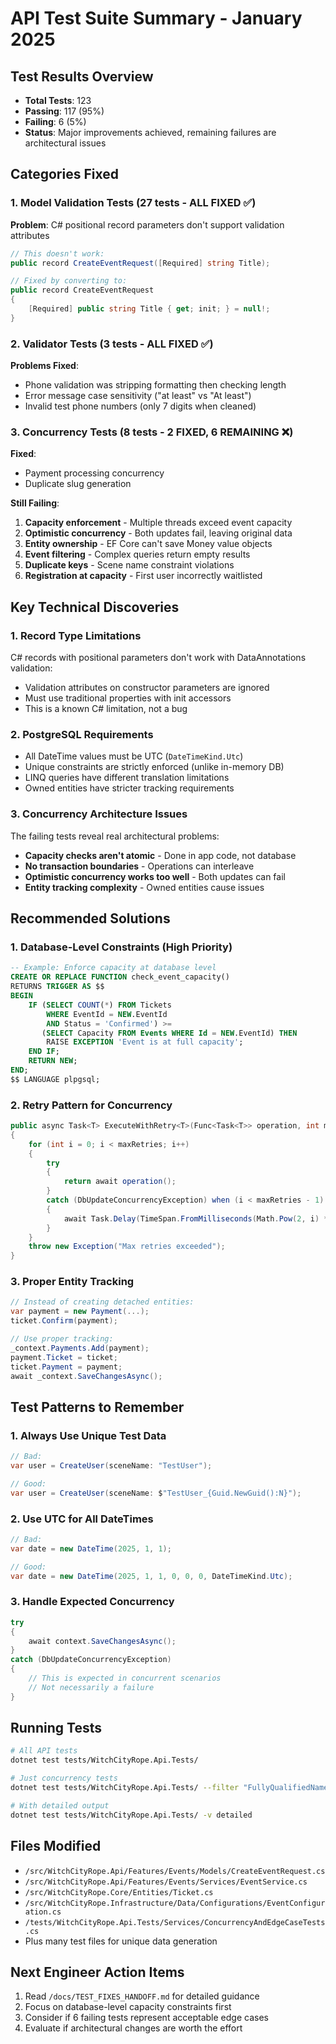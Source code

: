 # API Test Suite Summary - January 2025

## Test Results Overview
- **Total Tests**: 123
- **Passing**: 117 (95%)
- **Failing**: 6 (5%)
- **Status**: Major improvements achieved, remaining failures are architectural issues

## Categories Fixed

### 1. Model Validation Tests (27 tests - ALL FIXED ✅)
**Problem**: C# positional record parameters don't support validation attributes
```csharp
// This doesn't work:
public record CreateEventRequest([Required] string Title);

// Fixed by converting to:
public record CreateEventRequest
{
    [Required] public string Title { get; init; } = null!;
}
```

### 2. Validator Tests (3 tests - ALL FIXED ✅)
**Problems Fixed**:
- Phone validation was stripping formatting then checking length
- Error message case sensitivity ("at least" vs "At least")
- Invalid test phone numbers (only 7 digits when cleaned)

### 3. Concurrency Tests (8 tests - 2 FIXED, 6 REMAINING ❌)
**Fixed**:
- Payment processing concurrency
- Duplicate slug generation

**Still Failing**:
1. **Capacity enforcement** - Multiple threads exceed event capacity
2. **Optimistic concurrency** - Both updates fail, leaving original data
3. **Entity ownership** - EF Core can't save Money value objects
4. **Event filtering** - Complex queries return empty results
5. **Duplicate keys** - Scene name constraint violations
6. **Registration at capacity** - First user incorrectly waitlisted

## Key Technical Discoveries

### 1. Record Type Limitations
C# records with positional parameters don't work with DataAnnotations validation:
- Validation attributes on constructor parameters are ignored
- Must use traditional properties with init accessors
- This is a known C# limitation, not a bug

### 2. PostgreSQL Requirements
- All DateTime values must be UTC (`DateTimeKind.Utc`)
- Unique constraints are strictly enforced (unlike in-memory DB)
- LINQ queries have different translation limitations
- Owned entities have stricter tracking requirements

### 3. Concurrency Architecture Issues
The failing tests reveal real architectural problems:
- **Capacity checks aren't atomic** - Done in app code, not database
- **No transaction boundaries** - Operations can interleave
- **Optimistic concurrency works too well** - Both updates can fail
- **Entity tracking complexity** - Owned entities cause issues

## Recommended Solutions

### 1. Database-Level Constraints (High Priority)
```sql
-- Example: Enforce capacity at database level
CREATE OR REPLACE FUNCTION check_event_capacity()
RETURNS TRIGGER AS $$
BEGIN
    IF (SELECT COUNT(*) FROM Tickets 
        WHERE EventId = NEW.EventId 
        AND Status = 'Confirmed') >= 
       (SELECT Capacity FROM Events WHERE Id = NEW.EventId) THEN
        RAISE EXCEPTION 'Event is at full capacity';
    END IF;
    RETURN NEW;
END;
$$ LANGUAGE plpgsql;
```

### 2. Retry Pattern for Concurrency
```csharp
public async Task<T> ExecuteWithRetry<T>(Func<Task<T>> operation, int maxRetries = 3)
{
    for (int i = 0; i < maxRetries; i++)
    {
        try
        {
            return await operation();
        }
        catch (DbUpdateConcurrencyException) when (i < maxRetries - 1)
        {
            await Task.Delay(TimeSpan.FromMilliseconds(Math.Pow(2, i) * 100));
        }
    }
    throw new Exception("Max retries exceeded");
}
```

### 3. Proper Entity Tracking
```csharp
// Instead of creating detached entities:
var payment = new Payment(...);
ticket.Confirm(payment);

// Use proper tracking:
_context.Payments.Add(payment);
payment.Ticket = ticket;
ticket.Payment = payment;
await _context.SaveChangesAsync();
```

## Test Patterns to Remember

### 1. Always Use Unique Test Data
```csharp
// Bad:
var user = CreateUser(sceneName: "TestUser");

// Good:
var user = CreateUser(sceneName: $"TestUser_{Guid.NewGuid():N}");
```

### 2. Use UTC for All DateTimes
```csharp
// Bad:
var date = new DateTime(2025, 1, 1);

// Good:
var date = new DateTime(2025, 1, 1, 0, 0, 0, DateTimeKind.Utc);
```

### 3. Handle Expected Concurrency
```csharp
try
{
    await context.SaveChangesAsync();
}
catch (DbUpdateConcurrencyException)
{
    // This is expected in concurrent scenarios
    // Not necessarily a failure
}
```

## Running Tests

```bash
# All API tests
dotnet test tests/WitchCityRope.Api.Tests/

# Just concurrency tests
dotnet test tests/WitchCityRope.Api.Tests/ --filter "FullyQualifiedName~ConcurrencyAndEdgeCaseTests"

# With detailed output
dotnet test tests/WitchCityRope.Api.Tests/ -v detailed
```

## Files Modified
- `/src/WitchCityRope.Api/Features/Events/Models/CreateEventRequest.cs`
- `/src/WitchCityRope.Api/Features/Events/Services/EventService.cs`
- `/src/WitchCityRope.Core/Entities/Ticket.cs`
- `/src/WitchCityRope.Infrastructure/Data/Configurations/EventConfiguration.cs`
- `/tests/WitchCityRope.Api.Tests/Services/ConcurrencyAndEdgeCaseTests.cs`
- Plus many test files for unique data generation

## Next Engineer Action Items
1. Read `/docs/TEST_FIXES_HANDOFF.md` for detailed guidance
2. Focus on database-level capacity constraints first
3. Consider if 6 failing tests represent acceptable edge cases
4. Evaluate if architectural changes are worth the effort
